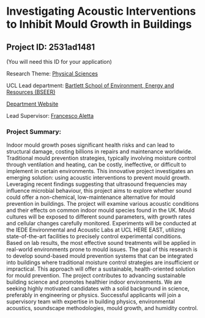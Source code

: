 # Investigating Acoustic Interventions to Inhibit Mould Growth in Buildings

## Project ID: **2531ad1481**
(You will need this ID for your application)

Research Theme: [Physical Sciences](../themes/physical-sciences.md)

UCL Lead department: [Bartlett School of Environment, Energy and Resources (BSEER)](../departments/bartlett-school-of-environment-energy-and-resources.md)

[Department Website](https://www.ucl.ac.uk/bartlett/bartlett-school-environment-energy-and-resources)

Lead Supervisor: [Francesco Aletta](https://profiles.ucl.ac.uk/66926)

### Project Summary:

Indoor mould growth poses significant health risks and can lead to structural damage, costing billions in repairs and maintenance worldwide. Traditional mould prevention strategies, typically involving moisture control through ventilation and heating, can be costly, ineffective, or difficult to implement in certain environments. This innovative project investigates an emerging solution: using acoustic interventions to prevent mould growth. Leveraging recent findings suggesting that ultrasound frequencies may influence microbial behaviour, this project aims to explore whether sound could offer a non-chemical, low-maintenance alternative for mould prevention in buildings.
The project will examine various acoustic conditions and their effects on common indoor mould species found in the UK. Mould cultures will be exposed to different sound parameters, with growth rates and cellular changes carefully monitored. Experiments will be conducted at the IEDE Environmental and Acoustic Labs at UCL HERE EAST, utilizing state-of-the-art facilities to precisely control experimental conditions. Based on lab results, the most effective sound treatments will be applied in real-world environments prone to mould issues.
The goal of this research is to develop sound-based mould prevention systems that can be integrated into buildings where traditional moisture control strategies are insufficient or impractical. This approach will offer a sustainable, health-oriented solution for mould prevention. The project contributes to advancing sustainable building science and promotes healthier indoor environments.
We are seeking highly motivated candidates with a solid background in science, preferably in engineering or physics. Successful applicants will join a supervisory team with expertise in building physics, environmental acoustics, soundscape methodologies, mould growth, and humidity control.
